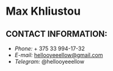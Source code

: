 # Max Khliustou

## **CONTACT INFORMATION:**
* *Phone:* + 375 33 994-17-32
* *E-mail:* hellooyeeellow@gmail.com
* *Telegram:* @hellooyeeellow

###
